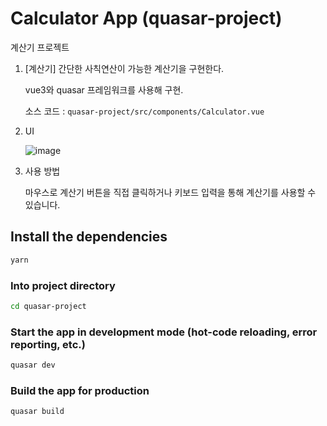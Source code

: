 # Calculator App (quasar-project)

계산기 프로젝트

1. [계산기] 간단한 사칙연산이 가능한 계산기을 구현한다.
   
   vue3와 quasar 프레임워크를 사용해 구현.

   소스 코드 : `quasar-project/src/components/Calculator.vue`


2. UI
   
   ![image](https://github.com/GoHeeSeok00/calculator_vue/assets/96563183/0199ea01-0400-4a2f-a6ea-36e502eda43b)


3. 사용 방법

   마우스로 계산기 버튼을 직접 클릭하거나 키보드 입력을 통해 계산기를 사용할 수 있습니다.
   

## Install the dependencies

```bash
yarn
```

### Into project directory

```bash
cd quasar-project
```

### Start the app in development mode (hot-code reloading, error reporting, etc.)

```bash
quasar dev
```

### Build the app for production

```bash
quasar build
```

